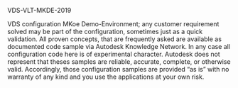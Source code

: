 VDS-VLT-MKDE-2019

VDS configuration MKoe Demo-Environment; any customer requirement solved may be part of the configuration, sometimes just as a quick validation. All proven concepts, that are frequently asked are available as documented code sample via Autodesk Knowledge Network. In any case all configuration code here is of experimental character. Autodesk does not represent that theses samples are reliable, accurate, complete, or otherwise valid. Accordingly, those configuration samples are provided “as is” with no warranty of any kind and you use the applications at your own risk.
